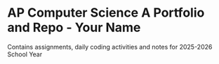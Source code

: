 # AP Computer Science A Portfolio and Repo - Your Name

Contains assignments, daily coding activities and notes for 2025-2026 School Year
